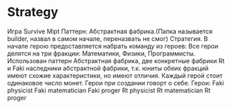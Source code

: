 # Strategy

Игра Survive Mipt 
Паттерн: Абстрактная фабрика.(Папка называется builder, назвал в самом начале, переназвать не смог)
Стратегия.
В начале герою предоставляется набрать команду из героев:
Все герои делятся на три фракции: Математики, Физики, Программисты.
Использован паттерн Абстрактная фабрика, две конкретные фабрики Rt и Faki
наследники абстрактной фабрики, т.к. юниты обеих фракций имеют схожие характеристики, но имеют отличия.
Каждый герой стоит одинаковое число монет.
Герои при создании говорт о себе.
Герои: 
Faki physicist
Faki matematician
Faki proger
Rt physicist
Rt matematician
Rt proger

